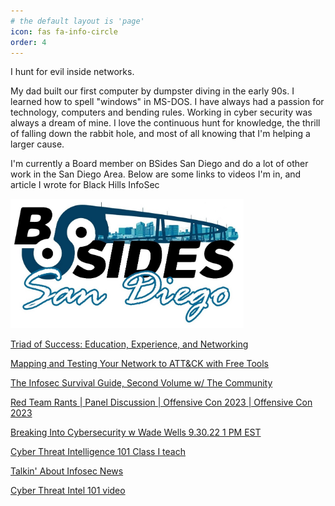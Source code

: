 ```yaml
---
# the default layout is 'page'
icon: fas fa-info-circle
order: 4
---
```


I hunt for evil inside networks.

My dad built our first computer by dumpster diving in the early 90s. I learned how to spell "windows" in MS-DOS. I have always had a passion for technology, computers and bending rules. Working in cyber security was always a dream of mine. I love the continuous hunt for knowledge, the thrill of falling down the rabbit hole, and most of all knowing that I'm helping a larger cause.

I'm currently a Board member on BSides San Diego and do a lot of other work in the San Diego Area.
Below are some links to videos I'm in, and article I wrote for Black Hills InfoSec

[<img src="/assets/images/bsides.PNG">](https://www.bsidessd.org/)


[Triad of Success: Education, Experience, and Networking](https://www.youtube.com/watch?v=tY27MsxygUk)

[Mapping and Testing Your Network to ATT&CK with Free Tools](https://youtu.be/eI4TvstZOqM?si=yXd1VIxiZJZRWv3)

[The Infosec Survival Guide, Second Volume w/ The Community](https://www.youtube.com/live/Go4H8z54TGk?si=feyPfidPK8a4AKf5&t=1294)

[Red Team Rants | Panel Discussion | Offensive Con 2023 | Offensive Con 2023](https://youtu.be/p1Y2fC9OXMg?si=S1wYyqsE3qhIuSuW)

[Breaking Into Cybersecurity w Wade Wells 9.30.22 1 PM EST](https://www.youtube.com/watch?v=uG67G9-uZpI)

[Cyber Threat Intelligence 101 Class I teach](https://www.antisyphontraining.com/live-courses-catalog/cyber-threat-intelligence-101-w-wade-wells/)

[Talkin' About Infosec News](https://open.spotify.com/show/5JcgajysqCIYNPIR9ICcFe)

[Cyber Threat Intel 101 video](https://youtu.be/K8TCAMvkIYQ?si=aKR07kB1_Wz6JrH4)